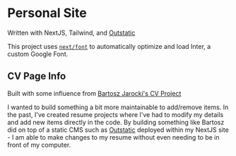 # Personal Site

Written with NextJS, Tailwind, and [Outstatic](https://outstatic.com)

This project uses [`next/font`](https://nextjs.org/docs/basic-features/font-optimization) to automatically optimize and load Inter, a custom Google Font.

## CV Page Info

Built with some influence from [Bartosz Jarocki's CV Project](https://github.com/BartoszJarocki/cv)

I wanted to build something a bit more maintainable to add/remove items.
In the past, I've created resume projects where I've had to modify my details and add new items directly in the code.
By building something like Bartosz did on top of a static CMS such as [Outstatic](https://outstatic.com) deployed within my NextJS site - I am able to make changes to my resume without even needing to be in front of my computer.
